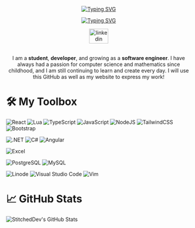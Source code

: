 <p align="center">
  <a href="https://git.io/typing-svg"><img src="https://readme-typing-svg.demolab.com?font=Fira+Code&duration=1&pause=1&color=C285F7&center=true&vCenter=true&repeat=false&width=435&lines=Caleb+Smith" alt="Typing SVG" /></a>
</p>

<p align="center">
    <a href="https://git.io/typing-svg"><img src="https://readme-typing-svg.demolab.com?font=Fira+Code&duration=3000&pause=1000&color=CD8CF7&width=435&lines=Full-stack+Web+and+App+Developer;Constantly+learning+and+growing;2+years+of+professional+experience;Lifetime+of+personal+experience" alt="Typing SVG" /></a>
</p>

<div align="center">
  <a href="https://www.linkedin.com/in/caleb-smith-813413221/" target="_blank">
    <img src="https://raw.githubusercontent.com/maurodesouza/profile-readme-generator/master/src/assets/icons/social/linkedin/default.svg" width="52" height="40" alt="linkedin logo"  />
  </a>
</div>
<br>

<p align="center">
  I am a <b>student</b>, <b>developer</b>, and growing as a <b>software engineer</b>. I have always had a passion for computer science and mathematics since childhood, and I am still continuing to learn and create every day. I will use this GitHub as well as my website to express my work!
</p>

# 🛠️ My Toolbox
![React](https://img.shields.io/badge/react-%2320232a.svg?style=for-the-badge&logo=react&logoColor=%2361DAFB)
![Lua](https://img.shields.io/badge/Lua-2C2D72?style=for-the-badge&logo=lua&logoColor=white)
![TypeScript](https://img.shields.io/badge/TypeScript-007ACC?style=for-the-badge&logo=typescript&logoColor=white)
![JavaScript](https://img.shields.io/badge/JavaScript-323330?style=for-the-badge&logo=javascript&logoColor=F7DF1E)
![NodeJS](https://img.shields.io/badge/Node.js-43853D?style=for-the-badge&logo=node.js&logoColor=white)
![TailwindCSS](https://img.shields.io/badge/Tailwind_CSS-38B2AC?style=for-the-badge&logo=tailwind-css&logoColor=white)
![Bootstrap](https://img.shields.io/badge/Bootstrap-563D7C?style=for-the-badge&logo=bootstrap&logoColor=white)

![.NET](https://img.shields.io/badge/.NET-5C2D91?style=for-the-badge&logo=.net&logoColor=white)
![C#](https://img.shields.io/badge/C%23-239120?style=for-the-badge&logo=c-sharp&logoColor=white)
![Angular](https://img.shields.io/badge/Angular-DD0031?style=for-the-badge&logo=angular&logoColor=white)

![Excel](https://img.shields.io/badge/Microsoft_Excel-217346?style=for-the-badge&logo=microsoft-excel&logoColor=white)

![PostgreSQL](https://img.shields.io/badge/PostgreSQL-316192?style=for-the-badge&logo=postgresql&logoColor=white)
![MySQL](https://img.shields.io/badge/MySQL-00000F?style=for-the-badge&logo=mysql&logoColor=white)

![Linode](https://img.shields.io/badge/Linode-00A95C?style=for-the-badge&logo=Linode&logoColor=white)
![Visual Studio Code](https://img.shields.io/badge/Visual_Studio_Code-0078D4?style=for-the-badge&logo=visual%20studio%20code&logoColor=white)
![Vim](https://img.shields.io/badge/VIM-%2311AB00.svg?&style=for-the-badge&logo=vim&logoColor=white)

# 📈 GitHub Stats
![StitchedDev's GitHub Stats](https://github-readme-stats.vercel.app/api?username=stitcheddev&theme=shades-of-purple&show_icons=true)
